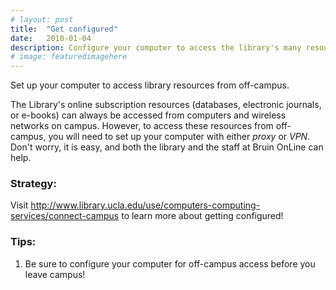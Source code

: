 ```yaml
---
# layout: post
title:  "Get configured"
date:   2010-01-04
description: Configure your computer to access the library's many resources.
# image: featuredimagehere
---
```


<p class="intro"><span class="dropcap">S</span>et up your computer to access library resources from off-campus.</p>

The Library's online subscription resources (databases, electronic journals, or e-books) can always be accessed from computers and wireless networks on campus. However, to access these resources from off-campus, you will need to set up your computer with either *proxy* or *VPN*. Don't worry, it is easy, and both the library and the staff at Bruin OnLine can help.


### Strategy:

Visit <a href="http://www.library.ucla.edu/use/computers-computing-services/connect-campus" target="_blank">http://www.library.ucla.edu/use/computers-computing-services/connect-campus</a> to learn more about getting configured!

### Tips:

<ol class="tiplist">
<li>Be sure to configure your computer for off-campus access before you leave campus!</li>
</ol>
